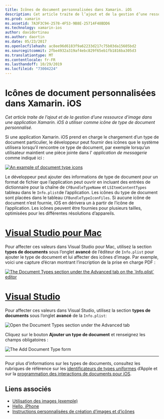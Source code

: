 ```yaml
---
title: Icônes de document personnalisées dans Xamarin. iOS
description: Cet article traite de l’ajout et de la gestion d’une ressource d’image dans une application Xamarin. iOS à utiliser comme icône de type de document personnalisé.
ms.prod: xamarin
ms.assetid: 7A3F3C94-2578-4F53-9B8E-25714F48BDD6
ms.technology: xamarin-ios
author: davidortinau
ms.author: daortin
ms.date: 05/23/2017
ms.openlocfilehash: ac8ee96d6183f9a62233d217c75b03da15605bd2
ms.sourcegitcommit: 2fbe4932a319af4ebc829f65eb1fb1816ba305d3
ms.translationtype: MT
ms.contentlocale: fr-FR
ms.lasthandoff: 10/29/2019
ms.locfileid: "73004224"
---
```

# <a name="custom-document-icons-in-xamarinios"></a>Icônes de document personnalisées dans Xamarin. iOS

_Cet article traite de l’ajout et de la gestion d’une ressource d’image dans une application Xamarin. iOS à utiliser comme icône de type de document personnalisé._

Si une application Xamarin. iOS prend en charge le chargement d’un type de document particulier, le développeur peut fournir des icônes que le système utilisera lorsqu’il rencontre ce type de document, par exemple lorsqu’un utilisateur maintient une pièce jointe dans l' *application de messagerie* comme indiqué ici :

 [![](custom-document-types-images/17.png "An example of document type icons")](custom-document-types-images/17.png#lightbox)

Le développeur peut ajouter des informations de type de document pour un format de fichier que l’application peut ouvrir en incluant des entrées de dictionnaire pour la chaîne de `CFBundleTypeName` et `LSItemContentTypes` tableau dans le `Info.plist`de l’application. Les icônes du type de document sont placées dans le tableau `CFBundleTypeIconFiles`. Si aucune icône de document n’est fournie, iOS en dérivera un à partir de l’icône de l’application.
Les icônes peuvent être fournies pour plusieurs tailles, optimisées pour les différentes résolutions d’appareils. 

# <a name="visual-studio-for-mactabmacos"></a>[Visual Studio pour Mac](#tab/macos)

Pour affecter ces valeurs dans Visual Studio pour Mac, utilisez la section **types de documents** sous l’onglet **avancé** de l’éditeur de `Info.plist` pour ajouter le type de document et lui affecter des icônes d’image. Par exemple, voici une capture d’écran montrant l’inscription de la prise en charge PDF :

 [![](custom-document-types-images/18.png "The Document Types section under the Advanced tab on the `Info.plist` editor")](custom-document-types-images/18.png#lightbox)

# <a name="visual-studiotabwindows"></a>[Visual Studio](#tab/windows)

Pour affecter ces valeurs dans Visual Studio, utilisez la section **types de documents** sous l’onglet **avancé** de la `Info.plist`:

 ![](custom-document-types-images/doc01w.png "Open the Document Types section under the Advanced tab")

Cliquez sur le bouton **Ajouter un type de document** et renseignez les champs obligatoires :

![](custom-document-types-images/doc02w.png "The Add Document Type form")

-----

Pour plus d’informations sur les types de documents, consultez les rubriques de référence sur les [identificateurs de types uniformes](https://developer.apple.com/library/ios/#documentation/Miscellaneous/Reference/UTIRef/Articles/System-DeclaredUniformTypeIdentifiers.html) d’Apple et sur la [programmation des interactions de documents pour iOS](https://developer.apple.com/library/ios/#documentation/FileManagement/Conceptual/DocumentInteraction_TopicsForIOS/Introduction/Introduction.html).

## <a name="related-links"></a>Liens associés

- [Utilisation des images (exemple)](https://docs.microsoft.com/samples/xamarin/ios-samples/workingwithimages)
- [Hello, iPhone](~/ios/get-started/hello-ios/index.md)
- [Instructions personnalisées de création d’images et d’icônes](https://developer.apple.com/library/ios/#documentation/UserExperience/Conceptual/MobileHIG/IconsImages/IconsImages.html)
